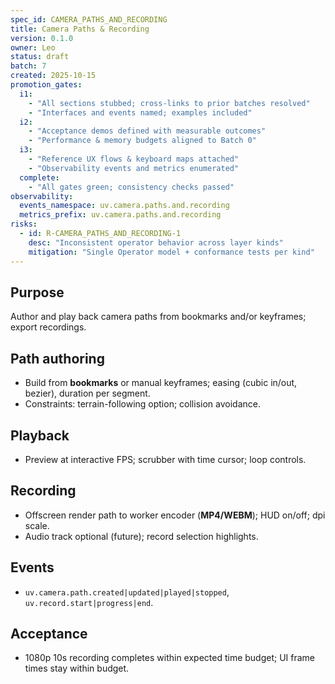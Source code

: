 ```yaml
---
spec_id: CAMERA_PATHS_AND_RECORDING
title: Camera Paths & Recording
version: 0.1.0
owner: Leo
status: draft
batch: 7
created: 2025-10-15
promotion_gates:
  i1:
    - "All sections stubbed; cross-links to prior batches resolved"
    - "Interfaces and events named; examples included"
  i2:
    - "Acceptance demos defined with measurable outcomes"
    - "Performance & memory budgets aligned to Batch 0"
  i3:
    - "Reference UX flows & keyboard maps attached"
    - "Observability events and metrics enumerated"
  complete:
    - "All gates green; consistency checks passed"
observability:
  events_namespace: uv.camera.paths.and.recording
  metrics_prefix: uv.camera.paths.and.recording
risks:
  - id: R-CAMERA_PATHS_AND_RECORDING-1
    desc: "Inconsistent operator behavior across layer kinds"
    mitigation: "Single Operator model + conformance tests per kind"
---
```


## Purpose
Author and play back camera paths from bookmarks and/or keyframes; export recordings.

## Path authoring
- Build from **bookmarks** or manual keyframes; easing (cubic in/out, bezier), duration per segment.
- Constraints: terrain-following option; collision avoidance.

## Playback
- Preview at interactive FPS; scrubber with time cursor; loop controls.

## Recording
- Offscreen render path to worker encoder (**MP4/WEBM**); HUD on/off; dpi scale.
- Audio track optional (future); record selection highlights.

## Events
- `uv.camera.path.created|updated|played|stopped`, `uv.record.start|progress|end`.

## Acceptance
- 1080p 10s recording completes within expected time budget; UI frame times stay within budget.
